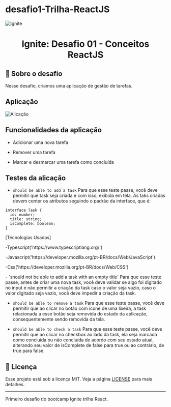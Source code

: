 # desafio1-Trilha-ReactJS
<img alt="Ignite" src="https://i.imgur.com/ln04ndh.png" />

<h1 align="center">Ignite: Desafio 01 - Conceitos ReactJS</h1>

## :rocket: Sobre o desafio

Nesse desafio, criamos uma aplicação de gestão de tarefas.

## Aplicação

<img alt="Alicação" src="https://i.imgur.com/wRYsfqi.png" />

## Funcionalidades da aplicação

- Adicionar uma nova tarefa

- Remover uma tarefa

- Marcar e desmarcar uma tarefa como concluída

## Testes da alicação

- `should be able to add a task`
Para que esse teste passe, você deve permitir que task seja criada e com isso, exibida em tela. As taks criadas devem conter os atributos seguindo o 
padrão da interface, que é:
```
interface Task {
  id: number;
  title: string;
  isComplete: boolean;
}
```
<p>[Técnologias Usadas]</p>
<p>-Typescript('https://www.typescriptlang.org/')</p>
<p>-Javascript('https://developer.mozilla.org/pt-BR/docs/Web/JavaScript')</p>
<p>-Css('https://developer.mozilla.org/pt-BR/docs/Web/CSS')</p>
</p>
- `should not be able to add a task with an empty title`
Para que esse teste passe, antes de criar uma nova task, você deve validar se algo foi digitado no input e não permitir a criação da task caso o
valor seja vazio, caso o valor digitado seja vazio, você deve impedir a criação da task.

- `should be able to remove a task`
Para que esse teste passe, você deve permitir que ao clicar no botão com ícone de uma lixeira, a task relacionada a esse botão seja removida do 
estado da aplicação, consequentemente sendo removida da tela.

- `should be able to check a task`
Para que esse teste passe, você deve permitir que ao clicar no checkbox ao lado da task, ela seja marcada como concluída ou não concluída de acordo 
com seu estado atual, alterando seu valor de isComplete de false para true ou ao contrário, de true para false.

## :memo: Licença

Esse projeto está sob a licença MIT. Veja a página [LICENSE](https://opensource.org/licenses/MIT) para mais detalhes.

---
Primeiro desafio do bootcamp Ignite trilha React.
